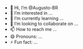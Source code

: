 - 👋 Hi, I’m @Augusto-BR
- 👀 I’m interested in ...
- 🌱 I’m currently learning ...
- 💞️ I’m looking to collaborate on ...
- 📫 How to reach me ...
- 😄 Pronouns: ...
- ⚡ Fun fact: ...

<!---
Augusto-BR/Augusto-BR is a ✨ special ✨ repository because its `README.md` (this file) appears on your GitHub profile.
You can click the Preview link to take a look at your changes.
--->
